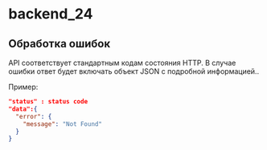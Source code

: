 # backend_24


## Обработка ошибок
API соответствует стандартным кодам состояния HTTP. В случае ошибки ответ будет включать объект JSON с подробной информацией..

Пример:

```json
"status" : status code
"data":{
  "error": {
    "message": "Not Found"
  }
}
```